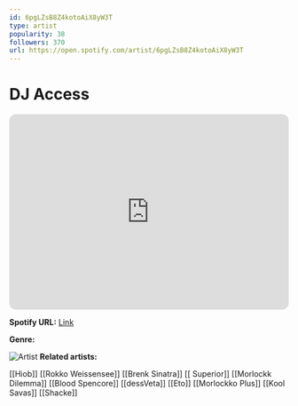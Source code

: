 ```yaml
---
id: 6pgLZsB8Z4kotoAiX8yW3T
type: artist
popularity: 38
followers: 370
url: https://open.spotify.com/artist/6pgLZsB8Z4kotoAiX8yW3T
---
```

# DJ Access

<iframe style="border-radius:12px" src="https://open.spotify.com/embed/artist/6pgLZsB8Z4kotoAiX8yW3T" width="100%" height="352" frameBorder="0" allowfullscreen="" allow="autoplay; clipboard-write; encrypted-media; fullscreen; picture-in-picture" loading="lazy"></iframe>

**Spotify URL:** [Link](https://open.spotify.com/artist/6pgLZsB8Z4kotoAiX8yW3T)

**Genre:** 

![Artist](https://i.scdn.co/image/ab6761610000e5eb4dc1d6d83be13b3720622830)
**Related artists:**

[[Hiob]]
[[Rokko Weissensee]]
[[Brenk Sinatra]]
[[ Superior]]
[[Morlockk Dilemma]]
[[Blood Spencore]]
[[dessVeta]]
[[Eto]]
[[Morlockko Plus]]
[[Kool Savas]]
[[Shacke]]
